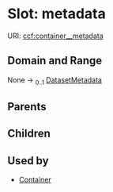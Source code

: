 
# Slot: metadata




URI: [ccf:container__metadata](http://purl.org/ccf/container__metadata)


## Domain and Range

None &#8594;  <sub>0..1</sub> [DatasetMetadata](DatasetMetadata.md)

## Parents


## Children


## Used by

 * [Container](Container.md)
